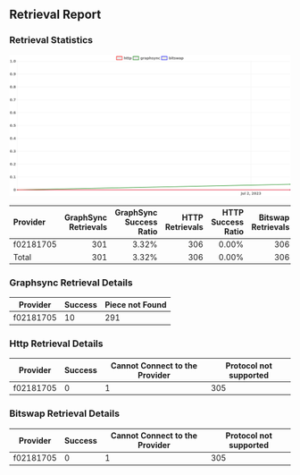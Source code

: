 ## Retrieval Report
### Retrieval Statistics
<img src="https://raw.githubusercontent.com/data-preservation-programs/filplus-checker-assets/main/filecoin-project/filecoin-plus-large-datasets/issues/2040/1688914044871.png"/>

| Provider  | GraphSync Retrievals | GraphSync Success Ratio | HTTP Retrievals | HTTP Success Ratio | Bitswap Retrievals | Bitswap Success Ratio |
| :-------- | -------------------: | ----------------------: | --------------: | -----------------: | -----------------: | --------------------: |
| f02181705 |                  301 |                   3.32% |             306 |              0.00% |                306 |                 0.00% |
| Total     |                  301 |                   3.32% |             306 |              0.00% |                306 |                 0.00% |

### Graphsync Retrieval Details
| Provider  | Success | Piece not Found |
| --------- | ------- | --------------- |
| f02181705 | 10      | 291             |

### Http Retrieval Details
| Provider  | Success | Cannot Connect to the Provider | Protocol not supported |
| --------- | ------- | ------------------------------ | ---------------------- |
| f02181705 | 0       | 1                              | 305                    |

### Bitswap Retrieval Details
| Provider  | Success | Cannot Connect to the Provider | Protocol not supported |
| --------- | ------- | ------------------------------ | ---------------------- |
| f02181705 | 0       | 1                              | 305                    |
